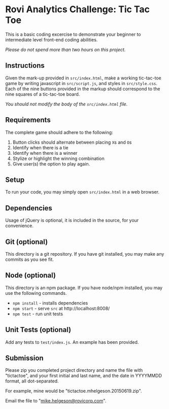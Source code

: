 # Rovi Analytics Challenge: Tic Tac Toe
This is a basic coding excercise to demonstrate your beginner to intermediate
level front-end coding abilities.

*Please do not spend more than two hours on this project.*

## Instructions
Given the mark-up provided in `src/index.html`, make a working tic-tac-toe game
by writing javascript in `src/script.js`, and styles in `src/style.css`. Each of
the nine buttons provided in the markup should correspond to the nine squares of
a tic-tac-toe board.

*You should not modify the body of the `src/index.html` file.*

## Requirements
The complete game should adhere to the following:
1. Button clicks should alternate between placing `X`s and `O`s
2. Identify when there is a tie
3. Identify when there is a winner
4. Stylize or highlight the winning combination
5. Give user(s) the option to play again.

## Setup
To run your code, you may simply open `src/index.html` in a web browser.

## Dependencies
Usage of jQuery is optional, it is included in the source, for your
convenience.

## Git (optional)
This directory is a git repository. If you have git installed, you may
make any commits as you see fit.

## Node (optional)
This directory is an npm package. If you have node/npm installed, you may use
the following commands.

- `npm install` - installs dependencies
- `npm start` - serve `src` at http://localhost:8008/
- `npm test` - run unit tests

## Unit Tests (optional)
Add any tests to `test/index.js`. An example has been provided.

## Submission
Please zip you completed project directory and name the file with "tictactoe",
and your first initial and last name, and the date in YYYYMMDD format,
all dot-separated.

For example, mine would be "tictactoe.mhelgeson.20150619.zip".

Email the file to "mike.helgeson@rovicorp.com".
